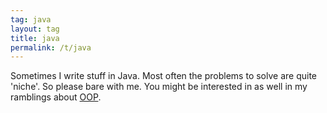 ```yaml
---
tag: java
layout: tag
title: java
permalink: /t/java
---
```

Sometimes I write stuff in Java. Most often the problems to solve are quite 'niche'. So please bare with me.
You might be interested in as well in my ramblings about [OOP](/t/oop).
